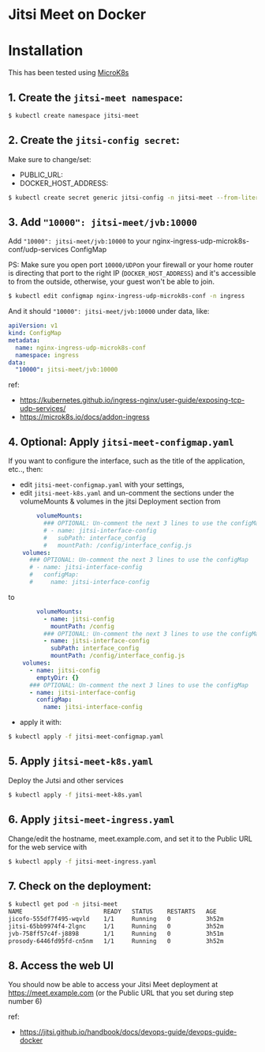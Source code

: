 # Jitsi Meet on Docker

# Installation
This has been tested using [MicroK8s](https://microk8s.io/)

## 1. Create the `jitsi-meet namespace`:

```bash
$ kubectl create namespace jitsi-meet
```

## 2. Create the `jitsi-config secret`:
Make sure to change/set:
  - PUBLIC_URL: <Set to the Public URL for the web service>
  - DOCKER_HOST_ADDRESS: <Set the address for any node in the cluster here>

```bash
$ kubectl create secret generic jitsi-config -n jitsi-meet --from-literal=PUBLIC_URL='https://meet.example.com' --from-literal=DOCKER_HOST_ADDRESS='192.168.1.1' --from-literal=JICOFO_COMPONENT_SECRET="$(openssl rand -hex 16)" --from-literal=JICOFO_AUTH_PASSWORD="$(openssl rand -hex 16)" --from-literal=JVB_AUTH_PASSWORD="$(openssl rand -hex 16)" --from-literal=JIGASI_XMPP_PASSWORD="$(openssl rand -hex 16)" --from-literal=JIBRI_RECORDER_PASSWORD="$(openssl rand -hex 16)" --from-literal=JIBRI_XMPP_PASSWORD="$(openssl rand -hex 16)"
```

## 3. Add `"10000": jitsi-meet/jvb:10000`
Add `"10000": jitsi-meet/jvb:10000` to your nginx-ingress-udp-microk8s-conf/udp-services ConfigMap

PS: Make sure you open port `10000/UDP`on your firewall or your home router is directing that port to the right IP (`DOCKER_HOST_ADDRESS`) and it's accessible to from the outside, otherwise, your guest won't be able to join.

```bash
$ kubectl edit configmap nginx-ingress-udp-microk8s-conf -n ingress
```

And it should `"10000": jitsi-meet/jvb:10000` under data, like:
```yaml
apiVersion: v1
kind: ConfigMap
metadata:
  name: nginx-ingress-udp-microk8s-conf
  namespace: ingress
data:
  "10000": jitsi-meet/jvb:10000
```
ref: 
  * https://kubernetes.github.io/ingress-nginx/user-guide/exposing-tcp-udp-services/
  * https://microk8s.io/docs/addon-ingress

## 4. Optional: Apply `jitsi-meet-configmap.yaml`
If you want to configure the interface, such as the title of the application, etc.., then:
  * edit `jitsi-meet-configmap.yaml` with your settings, 
  * edit `jitsi-meet-k8s.yaml` and un-comment the sections under the volumeMounts & volumes in the jitsi Deployment section from
  ```yaml
          volumeMounts:
            ### OPTIONAL: Un-comment the next 3 lines to use the configMap
            # - name: jitsi-interface-config
            #   subPath: interface_config
            #   mountPath: /config/interface_config.js
      volumes:
        ### OPTIONAL: Un-comment the next 3 lines to use the configMap
        # - name: jitsi-interface-config
        #   configMap:
        #     name: jitsi-interface-config
  ```
  to 
  ```yaml
          volumeMounts:
            - name: jitsi-config
              mountPath: /config
            ### OPTIONAL: Un-comment the next 3 lines to use the configMap
            - name: jitsi-interface-config
              subPath: interface_config
              mountPath: /config/interface_config.js
      volumes:
        - name: jitsi-config
          emptyDir: {}
        ### OPTIONAL: Un-comment the next 3 lines to use the configMap
        - name: jitsi-interface-config
          configMap:
            name: jitsi-interface-config
  ```
  * apply it with:

```bash
$ kubectl apply -f jitsi-meet-configmap.yaml
```

## 5. Apply `jitsi-meet-k8s.yaml`
Deploy the Jutsi and other services

```bash
$ kubectl apply -f jitsi-meet-k8s.yaml
```

## 6. Apply `jitsi-meet-ingress.yaml`
Change/edit the hostname, meet.example.com, and set it to the Public URL for the web service with

```bash
$ kubectl apply -f jitsi-meet-ingress.yaml
```

## 7. Check on the deployment:
```bash
$ kubectl get pod -n jitsi-meet
NAME                       READY   STATUS    RESTARTS   AGE
jicofo-555df7f495-wqvld    1/1     Running   0          3h52m
jitsi-65bb9974f4-2lgnc     1/1     Running   0          3h52m
jvb-758ff57c4f-j8898       1/1     Running   0          3h51m
prosody-6446fd95fd-cn5nm   1/1     Running   0          3h52m
```

## 8. Access the web UI 
You should now be able to access your Jitsi Meet deployment at https://meet.example.com (or the Public URL that you set during step number 6)

ref:
  * https://jitsi.github.io/handbook/docs/devops-guide/devops-guide-docker
